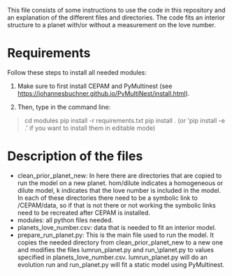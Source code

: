 This file consists of some instructions to use the code in this repository and an explanation of the different files and directories. The code fits an interior structure to a planet with/or without a measurement on the love number. 

# Requirements

Follow these steps to install all needed modules:
1. Make sure to first install CEPAM and PyMultinest (see <https://johannesbuchner.github.io/PyMultiNest/install.html>). 

2. Then, type in the command line:
>cd modules
>pip install -r requirements.txt
>pip install . (or 'pip install -e .' if you want to install them in editable mode)

# Description of the files

- clean\_prior\_planet\_new: In here there are directories that are copied to run the model on a new planet. hom/dilute indicates a homogeneous or dilute model, k indicates that the love number is included in the model. In each of these directories there need to be a symbolic link to /CEPAM/data, so if that is not there or not working the symbolic links need to be recreated after CEPAM is installed.
- modules: all python files needed.
- planets\_love\_number.csv: data that is needed to fit an interior model.
- prepare\_run\_planet.py: This is the main file used to run the model. It copies the needed directory from clean\_prior\_planet\_new to a new one and modifies the files lumrun\_planet.py and run_\planet.py to values specified in planets\_love\_number.csv. lumrun\_planet.py will do an evolution run and run\_planet.py will fit a static model using PyMultinest.

 
